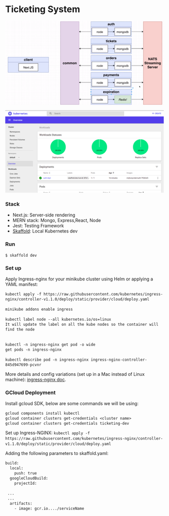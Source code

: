 # Ticketing System

![](/architecture-screenshot.png)

![](/minikube-dashboard-screenshot.png)

### Stack

- Next.js: Server-side rendering
- MERN stack: Mongo, Express,React, Node
- Jest: Testing Framework
- [Skaffold](https://skaffold.dev/): Local Kubernetes dev

### Run

```
$ skaffold dev
```

### Set up

Apply Ingress-nginx for your minikube cluster using Helm or applying a YAML manifest:

```
kubectl apply -f https://raw.githubusercontent.com/kubernetes/ingress-nginx/controller-v1.1.0/deploy/static/provider/cloud/deploy.yaml

minikube addons enable ingress

kubectl label node --all kubernetes.io/os=linux
It will update the label on all the kube nodes so the container will find the node


kubectl -n ingress-nginx get pod -o wide
get pods -n ingress-nginx

kubectl describe pod -n ingress-nginx ingress-nginx-controller-845d947699-pcvnr
```

More details and config variations (set up in a Mac instead of Linux machine): [ingress-nginx doc](https://kubernetes.github.io/ingress-nginx/deploy/#quick-start).

### GCloud Deployment

Install gcloud SDK, below are some commands we will be using:

```
gcloud components install kubectl
gcloud container clusters get-credentials <cluster name>
gcloud container clusters get-credentials ticketing-dev
```

Set up Ingress-NGINX: `kubectl apply -f https://raw.githubusercontent.com/kubernetes/ingress-nginx/controller-v1.1.0/deploy/static/provider/cloud/deploy.yaml`

Adding the following parameters to skaffold.yaml:

```
build:
  local:
    push: true
  googleCloudBuild:
    projectId:

 ...
 ...
  artifacts:
    - image: gcr.io..../serviceName
```
